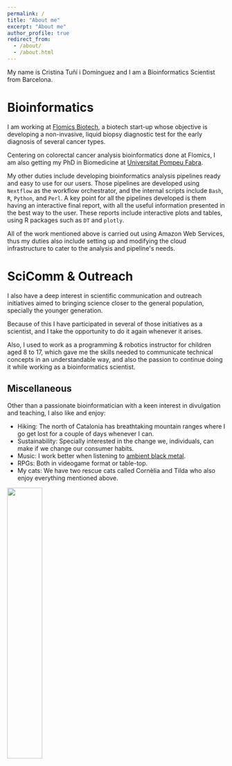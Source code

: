 ```yaml
---
permalink: /
title: "About me"
excerpt: "About me"
author_profile: true
redirect_from: 
  - /about/
  - /about.html
---
```


My name is Cristina Tuñí i Domínguez and I am a Bioinformatics Scientist from Barcelona.

Bioinformatics
======
I am working at [Flomics Biotech](www.flomics.com), a biotech start-up whose objective is developing a non-invasive, liquid biopsy diagnostic test for the early diagnosis of several cancer types. 

Centering on colorectal cancer analysis bioinformatics done at Flomics, I am also getting my PhD in Biomedicine at [Universitat Pompeu Fabra](https://www.upf.edu/web/phd-biomedicine/presentation).

My other duties include developing bioinformatics analysis pipelines ready and easy to use for our users. Those pipelines are developed using `Nextflow` as the workflow orchestrator, and the internal scripts include `Bash`, `R`, `Python`, and `Perl`. A key point for all the pipelines developed is them having an interactive final report, with all the useful information presented in the best way to the user. These reports include interactive plots and tables, using R packages such as `DT` and `plotly`.

All of the work mentioned above is carried out using Amazon Web Services, thus my duties also include setting up and modifying the cloud infrastructure to cater to the analysis and pipeline's needs.

SciComm & Outreach
======
I also have a deep interest in scientific communication and outreach initiatives aimed to bringing science closer to the general population, specially the younger generation.

Because of this I have participated in several of those initiatives as a scientist, and I take the opportunity to do it again whenever it arises.

Also, I used to work as a programming & robotics instructor for children aged 8 to 17, which gave me the skills needed to communicate technical concepts in an understandable way, and also the passion to continue doing it while working as a bioinformatics scientist.

Miscellaneous
------
Other than a passionate bioinformatician with a keen interest in divulgation and teaching, I also like and enjoy:
* Hiking: The north of Catalonia has breathtaking mountain ranges where I go get lost for a couple of days whenever I can.
* Sustainability: Specially interested in the change we, individuals, can make if we change our consumer habits.
* Music: I work better when listening to [ambient black metal](https://open.spotify.com/playlist/4LZLdTHDi8OD5yNtM74d5j?si=406bf3a9d8e84430).
* RPGs: Both in videogame format or table-top.
* My cats: We have two rescue cats called Cornèlia and Tilda who also enjoy everything mentioned above.

<img src="/images/cornitildi.jpg"  width="40%">


